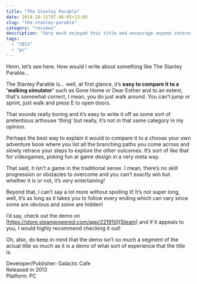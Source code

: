 ```yaml
---
title: "The Stanley Parable"
date: 2014-10-11T07:46:05+13:00
slug: "the-stanley-parable"
category: "reviews"
description: "Very much enjoyed this title and encourage anyone interested in playing it. It looks like a walking simulator at first glance but it's a bit more than that."
tags:
  - "2013"
  - "pc"
---
```


Hmm, let’s see here. How would I write about something like The Stanley Parable…

The Stanley Parable is... well, at first glance, it’s **easy to compare it to a 'walking simulator'** such as Gone Home or Dear Esther and to an extent, that's somewhat correct, I mean, you do just walk around. You can’t jump or sprint, just walk and press E to open doors.

That sounds really boring and it’s easy to write it off as some sort of pretentious arthouse ‘thing’ but really, it’s not in that same category in my opinion.

Perhaps the best way to explain it would to compare it to a choose your own adventure book where you list all the branching paths you come across and slowly retrace your steps to explore the other outcomes. It’s sort of like that for videogames, poking fun at game design in a very meta way.

That said, it isn’t a game in the traditional sense. I mean, there’s no skill progression or obstacles to overcome and you can’t exactly win but whether it is or not, it’s very entertaining!

Beyond that, I can’t say a lot more without spoiling it! It’s not super long, well, it’s as long as it takes you to follow every ending which can vary since some are obvious and some are hidden!

I’d say, check out the demo on [https://store.steampowered.com/app/221910](Steam) and if it appeals to you, I would highly recommend checking it out!

Oh, also, do keep in mind that the demo isn’t so much a segment of the actual title so much as it is a demo of what sort of experience that the title is.

Developer/Publisher: Galactic Cafe \
Released in 2013 \
Platform: PC
